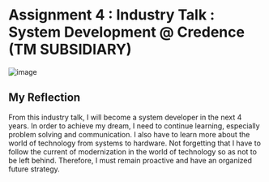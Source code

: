 # Assignment 4 : Industry Talk : System Development @ Credence (TM SUBSIDIARY)  
![image](https://github.com/Mailqeru/assignment-4-TIS/assets/148432122/bd9265b5-0330-4a45-b93a-6415690f8cfb)  
## My Reflection
From this industry talk, I will become a system developer in the next 4 years. In order to achieve my dream, I need to continue learning, especially problem solving and communication. I also have to learn more about the world of technology from systems to hardware. Not forgetting that I have to follow the current of modernization in the world of technology so as not to be left behind. Therefore, I must remain proactive and have an organized future strategy.

